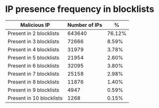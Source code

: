 # IP presence frequency in blocklists
| Malicious IP | Number of IPs | % |
|----|----|----|
| Present in 2 blocklists | 643640 | 76.12% |
| Present in 3 blocklists | 72666 | 8.59% |
| Present in 4 blocklists | 31979 | 3.78% |
| Present in 5 blocklists | 21954 | 2.60% |
| Present in 6 blocklists | 32095 | 3.80% |
| Present in 7 blocklists | 25158 | 2.98% |
| Present in 8 blocklists | 11876 | 1.40% |
| Present in 9 blocklists | 4947 | 0.59% |
| Present in 10 blocklists | 1268 | 0.15% |
